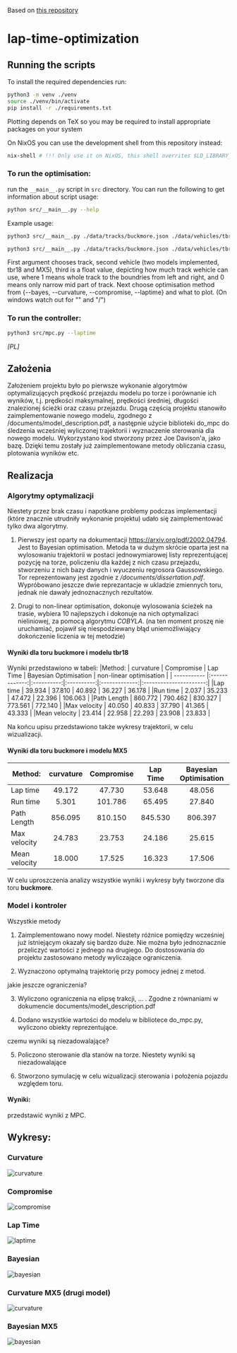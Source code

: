 Based on [this repository](https://github.com/joedavison17/dissertation/)
# lap-time-optimization

## Running the scripts
To install the required dependencies run:
```bash
python3 -m venv ./venv
source ./venv/bin/activate
pip install -r ./requirements.txt
```

Plotting depends on TeX so you may be required to install appropriate packages on your system

On NixOS you can use the development shell from this repository instead:
```bash
nix-shell # !!! Only use it on NixOS, this shell overrites $LD_LIBRARY_PATH which may break other systems
```

### To run the optimisation:
run the `__main__.py` script in `src` directory. You can run the following to get information about script usage:
```bash
python src/__main__.py --help
```
Example usage:
```bash
python3 src/__main__.py ./data/tracks/buckmore.json ./data/vehicles/tbr18.json  0.8 --nonlinear --plot-all
```
```bash
python3 src/__main__.py ./data/tracks/buckmore.json ./data/vehicles/tbr18.json 0.8 --bayes --plot-all
```
First argument chooses track, second vehicle (two models implemented, tbr18 and MX5), third is a float value, depicting how much track 
wehicle can use, where 1 means whole track to the boundries from left and right, and 0 means only narrow mid part of track. Next choose optimisation method from {--bayes, --curvature, --compromise, --laptime} and what to plot. (On windows watch out for "\" and "/")

### To run the controller:
```bash
python3 src/mpc.py --laptime
```

*\[PL\]*
## Założenia

Założeniem projektu było po pierwsze wykonanie algorytmów optymalizujących prędkość przejazdu modelu po torze i porównanie ich wyników, t.j.
prędkości maksymalnej, prędkości średniej, długości znalezionej ścieżki oraz czasu przejazdu. Drugą częścią projektu stanowiło zaimplementowanie nowego modelu, zgodnego z /documents/model_description.pdf, a następnie użycie biblioteki do_mpc do śledzenia wcześniej wyliczonej trajektorii i wyznaczenie sterowania dla nowego modelu. Wykorzystano kod stworzony przez 
Joe Davison'a, jako bazę. Dzięki temu zostały już zaimplementowane metody obliczania czasu, plotowania wyników etc.  

## Realizacja
### Algorytmy optymalizacji
Niestety przez brak czasu i napotkane problemy podczas implementacji (które znacznie utrudniły wykonanie projektu)
udało się zaimplementować tylko dwa algorytmy.
1. Pierwszy jest oparty na dokumentacji https://arxiv.org/pdf/2002.04794. 
Jest to Bayesian optimisation. 
Metoda ta w dużym skrócie oparta jest na wylosowaniu trajektorii w postaci jednowymiarowej listy reprezentującej pozycję na torze, 
policzeniu dla każdej z nich czasu przejazdu, stworzeniu z nich bazy danych i
wyuczeniu regrosora Gaussowskiego. Tor reprezentowany jest zgodnie z */documents/dissertation.pdf*. 
Wypróbowano jeszcze dwie reprezantacje w ukladzie zmiennych toru, jednak nie dawały jednoznacznych rezultatów. 

2. Drugi to non-linear optimisation, dokonuje wylosowania ścieżek na trasie, wybiera 10 najlepszych i dokonuje na nich optymalizaci nieliniowej, 
za pomocą algorytmu *COBYLA*. (na ten moment proszę nie uruchamiać, pojawił się niespodziewany błąd uniemożliwiający dokończenie liczenia w tej metodzie)

#### Wyniki dla toru buckmore i modelu tbr18
Wyniki przedstawiono w tabeli: 
|Method:       |   curvature   | Compromise | Lap Time | Bayesian Optimisation |  non-linear optimisation |
| ----------- |:-------------:|:----------:|:----------:|:-------------:|:----------------------:|
|Lap time      |     39.934    |   37.810  |   40.892    |     36.227    |           36.178      |
|Run time      |     2.037     |   35.233  |   47.472    |     22.396    |           106.063     |
|Path Length   |     860.772   |   790.462 |   830.327   |     773.561   |           772.140     |
|Max velocity  |     40.050    |   40.833  |   37.790    |     41.365    |           43.333      |
|Mean velocity |     23.414    |   22.958  |   22.293    |     23.908    |           23.833      |

Na końcu upisu przedstawiono także wykresy trajektorii, w celu wizualizacji. 

#### Wyniki dla toru buckmore i modelu MX5
|Method:       |   curvature   | Compromise | Lap Time | Bayesian Optimisation |
| ----------- |:-------------:|:----------:|:----------:|:-------------:|
|Lap time      |     49.172    |   47.730  |   53.648    |     48.056    |
|Run time      |     5.301     |   101.786  |   65.495    |     27.840    |
|Path Length   |    856.095    |   810.150 |   845.530   |     806.397   |
|Max velocity  |     24.783    |   23.753  |   24.186    |     25.615    |
|Mean velocity |     18.000    |   17.525  |   16.323    |     17.506    |

W celu uproszczenia analizy wszystkie wyniki i wykresy były tworzone dla toru **buckmore**. 

### Model i kontroler
Wszystkie metody 
1. Zaimplementowano nowy model. Niestety różnice pomiędzy wcześniej już istniejącym okazały się bardzo duże. Nie można było jednoznacznie przeliczyć wartości z jednego na drugiego. Do dostosowania do projektu zastosowano metody wyliczające ograniczenia. 

2. Wyznaczono optymalną trajektorię przy pomocy jednej z metod.

<!-- TODO --> jakie jeszcze ograniczenia?
3. Wyliczono ograniczenia na elipsę trakcji, ... . Zgodne z równaniami w dokumencie documents/model_description.pdf

4. Dodano wszystkie wartości do modelu w bibliotece do_mpc.py, wyliczono obiekty reprezentujące. 

<!-- TODO --> czemu wyniki są niezadowalające?
5. Policzono sterowanie dla stanów na torze. Niestety wyniki są niezadowalające

6. Stworzono symulację w celu wizualizacji sterowania i położenia pojazdu względem toru. 

#### Wyniki:

<!-- TODO --> przedstawić wyniki z MPC.




## Wykresy:
### Curvature
![curvature](./data/plots/tbr18/buckmore/curvature/trajectory.png)
### Compromise
![compromise](./data/plots/tbr18/buckmore/compromise/trajectory.png)
### Lap Time
![laptime](./data/plots/tbr18/buckmore/laptime/trajectory.png)
### Bayesian
![bayesian](./data/plots/tbr18/buckmore/bayesian/trajectory.png)
<!-- ### Non-linear
![nonlinear](./data/plots/buckmore/nonlinear/trajectory.png) -->

### Curvature MX5 (drugi model)
![curvature](./data/plots/MX-5/buckmore/curvature/trajectory.png)
### Bayesian MX5
![bayesian](./data/plots/MX-5/buckmore/bayesian/trajectory.png)
